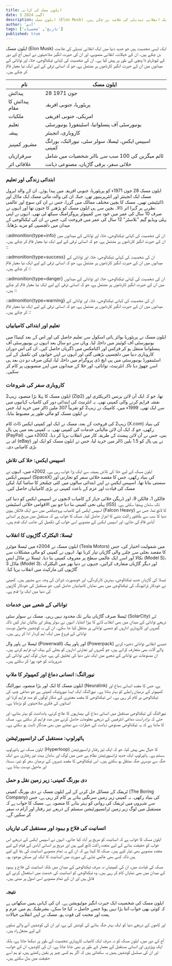 ```yaml
---
title: ایلون مسک کی کہانی
date: 3 اگست 2024
description: ایلون مسک (Elon Musk) ایک ایسی شخصیت ہیں جو جدید دنیا میں ایک انقلابی تبدیلی کی علامت بن چکے ہیں۔
author: 'آدم'
tags: ['تاریخ', 'شخصیات']
published: true
---
```


ایلون مسک (Elon Musk) ایک ایسی شخصیت ہیں جو جدید دنیا میں ایک انقلابی تبدیلی کی علامت بن چکے ہیں۔ ان کے خیالات، انقلابی منصوبے، اور ان کی حیرت انگیز صلاحیتوں نے انہیں آج کے دور کے لیونارڈو ڈا ونچی کے طور پر پیش کیا ہے۔ ان کی شخصیت کی کہانی ٹیکنالوجی، خلا، اور توانائی کے میدانوں میں ان کے حیرت انگیز کارناموں پر مشتمل ہے، جو کہ انسانی ترقی کے لیے ایک نیا معیار قائم کر چکے ہیں۔

| نام               | ایلون مسک                           |
|------------------|--------------------------------------|
| پیدائش            | 28 جون 1971                           |
| پیدائش کا مقام     | پریٹوریا، جنوبی افریقہ                 |
| ملکیات            | امریکی، جنوبی افریقی                   |
| تعلیم             | یونیورسٹی آف پنسلوانیا، اسٹینفورڈ یونیورسٹی  |
| پیشہ              | کاروباری، انجینئر                     |
| مشہور کمپنیز       | اسپیس ایکس، ٹیسلا، سولر سٹی، نیورالنک، بورانگ کمپنی |
| سرفرازیاں         | ٹائم میگزین کی 100 سب سے بااثر شخصیات میں شامل |
| علاقائی اثر        | خلائی سفر، برقی گاڑیاں، مصنوعی ذہانت |


### ابتدائی زندگی اور تعلیم

ایلون مسک 28 جون 1971ء کو پریٹوریا، جنوبی افریقہ میں پیدا ہوئے۔ ان کے والد ایرول مسک ایک انجینئر اور انٹرپرینیور تھے، جبکہ ان کی والدہ مائی مسک ایک ماڈل اور ڈائیٹیشن تھیں۔ مسک کا بچپن مختلف ممالک میں گزرا، جس نے ان کی سوچ اور عالمی نظریے پر گہرا اثر ڈالا۔ بچپن سے ہی ایلون مسک کو پڑھنے کا جنون تھا اور انہوں نے صرف 10 سال کی عمر میں خود سے کمپیوٹر پروگرامنگ سیکھ لی تھی۔ انہوں نے اپنی پہلی ویڈیو گیم "بلاسٹر" 12 سال کی عمر میں فروخت کی، جس نے ان کی ٹیکنالوجی کے میدان میں دلچسپی کو مزید بڑھایا۔


::admonition{type=info}
 ان کی شخصیت کی کہانی ٹیکنالوجی، خلا، اور توانائی کے میدانوں میں ان کے حیرت انگیز کارناموں پر مشتمل ہے، جو کہ انسانی ترقی کے لیے ایک نیا معیار قائم کر چکے ہیں۔
::

::admonition{type=success}
 ان کی شخصیت کی کہانی ٹیکنالوجی، خلا، اور توانائی کے میدانوں میں ان کے حیرت انگیز کارناموں پر مشتمل ہے، جو کہ انسانی ترقی کے لیے ایک نیا معیار قائم کر چکے ہیں۔
::

::admonition{type=danger}
 ان کی شخصیت کی کہانی ٹیکنالوجی، خلا، اور توانائی کے میدانوں میں ان کے حیرت انگیز کارناموں پر مشتمل ہے، جو کہ انسانی ترقی کے لیے ایک نیا معیار قائم کر چکے ہیں۔
::

::admonition{type=warning}
 ان کی شخصیت کی کہانی ٹیکنالوجی، خلا، اور توانائی کے میدانوں میں ان کے حیرت انگیز کارناموں پر مشتمل ہے، جو کہ انسانی ترقی کے لیے ایک نیا معیار قائم کر چکے ہیں۔
::

### تعلیم اور ابتدائی کامیابیاں

ایلون مسک نے پریٹوریا بوائز ہائی اسکول سے تعلیم حاصل کی اور اس کے بعد کینیڈا میں یونیورسٹی آف کوئینز میں داخلہ لیا۔ وہاں سے دو سال بعد انہوں نے یونیورسٹی آف پنسلوانیا منتقل ہو کر فزکس اور اکنامکس میں ڈگریاں حاصل کیں۔ ان کی اس دوران کاروباری دنیا میں دلچسپی بڑھتی گئی اور انہوں نے اپنے خوابوں کی تکمیل کے لیے اسٹینفورڈ یونیورسٹی میں پی ایچ ڈی پروگرام میں داخلہ لیا، لیکن صرف دو دن بعد ہی اسے چھوڑ دیا تاکہ انٹرنیٹ، توانائی، اور خلا کے میدانوں میں اپنے منصوبوں پر کام کر سکیں۔

### کاروباری سفر کی شروعات

ایلون مسک کا پہلا بڑا منصوبہ زیپ2 (Zip2) تھا، جو کہ ایک آن لائن بزنس ڈائریکٹری اور نقشہ فراہم کرنے والی کمپنی تھی۔ یہ انٹرنیٹ کی ابتدائی دور کی کامیاب کہانیوں میں سے ایک تھی۔ 1999ء میں، کامپیک نے زیپ2 کو تقریباً 307 ملین ڈالر میں خرید لیا، جس نے ایلون مسک کو مالی طور پر مضبوط بنایا۔

زیپ2 کی فروخت کے بعد، مسک نے ایک اور کمپنی ایکس ڈاٹ کام (X.com) کی بنیاد رکھی، جو کہ ایک آن لائن مالیاتی خدمات کی کمپنی تھی۔ یہ کمپنی بعد میں پی پال (PayPal) بنی، جس نے آن لائن پیمنٹ کے طریقہ کار میں انقلاب برپا کر دیا۔ 2002ء میں، ای بے (eBay) نے پی پال کو 1.5 بلین ڈالر میں خرید لیا، جس نے ایلون مسک کو ایک اور بڑی کامیابی دی۔

### اسپیس ایکس: خلا کی تلاش

ایلون مسک کے لیے خلا کی تلاش ہمیشہ سے ایک بڑا خواب رہی ہے۔ 2002ء میں، انہوں نے اسپیس ایکس (SpaceX) کی بنیاد رکھی، جس کا مقصد خلائی سفر کو تجارتی اور سستی بنانا تھا۔ اسپیس ایکس نے اپنے ابتدائی سالوں میں کئی چیلنجز کا سامنا کیا، لیکن مسک کی قیادت اور عزم کے باعث کمپنی نے بڑی کامیابیاں حاصل کیں۔

فالکن 1، فالکن 9، اور ڈریگن خلائی جہاز کے کامیاب لانچوں نے اسپیس ایکس کو دنیا کی پہلی نجی کمپنی بنا دیا جو بین الاقوامی خلائی اسٹیشن (ISS) تک سامان پہنچا سکتی ہے۔ اسپیس ایکس کے کامیاب پروجیکٹس میں سے ایک فالکن ہیوی (Falcon Heavy) کا لانچ تھا، جس نے دنیا کا سب سے طاقتور راکٹ بننے کا اعزاز حاصل کیا۔ مسک کا خواب ہے کہ مستقبل میں مریخ پر انسانی آبادی قائم کی جائے، اور اسپیس ایکس کے منصوبے اسی خواب کی تکمیل کی جانب ایک قدم ہیں۔

### ٹیسلا: الیکٹرک گاڑیوں کا انقلاب

ایلون مسک نے 2004ء میں ٹیسلا موٹرز (Tesla Motors) میں شمولیت اختیار کی، جس کا مقصد بجلی سے چلنے والی گاڑیاں تیار کرنا تھا۔ انہوں نے کمپنی کو مالی مشکلات سے نکالا اور اسے ایک عالمی سطح پر معروف کمپنی بنا دیا۔ ٹیسلا نے ماڈل ایس (Model S)، ماڈل 3 (Model 3)، اور دیگر گاڑیاں متعارف کرائیں، جنہوں نے دنیا بھر میں الیکٹرک گاڑیوں کی مارکیٹ میں انقلاب برپا کیا۔

ٹیسلا کی گاڑیاں جدید ٹیکنالوجی، بہترین کارکردگی، اور خوبصورت ڈیزائن کی وجہ سے مشہور ہیں۔ کمپنی نے خودکار ڈرائیونگ کی ٹیکنالوجی میں بھی نمایاں کامیابیاں حاصل کیں، جو مستقبل کی خودکار گاڑیوں کی دنیا میں ایک بڑا قدم ہے۔

### توانائی کے شعبے میں خدمات

ٹیسلا صرف گاڑیاں بنانے تک محدود نہیں رہی۔ مسک نے سولر سٹی (SolarCity) کے ذریعے توانائی کے میدان میں بھی انقلاب لانے کا بیڑا اٹھایا۔ انہوں نے سولر پینلز اور بٹالیاں تیار کیں تاکہ گھروں اور کاروباری اداروں کو شمسی توانائی پر منتقل کیا جا سکے۔ ان کی یہ کوششیں ماحول دوست توانائی کے فروغ میں ایک اہم کردار ادا کر رہی ہیں۔

ٹیسلا نے پاور وال (Powerwall) اور پاور پیک (Powerpack) جیسے انقلابی توانائی ذخیرہ کرنے والے آلات بھی متعارف کرائے ہیں، جو گھروں اور تجارتی اداروں کو بجلی کے بیک اپ فراہم کرتے ہیں۔ ان مصنوعات نے توانائی کے شعبے میں ایک نئی دنیا کی تخلیق کی ہے، جہاں لوگ اپنی توانائی کی ضروریات کو خود پورا کر سکتے ہیں۔

### نیورالنگ: انسانی دماغ اور کمپیوٹر کا ملاپ

ایلون مسک کا ایک اور بڑا منصوبہ نیورالنگ (Neuralink) ہے، جس کا مقصد انسانی دماغ اور کمپیوٹر کے درمیان رابطے کو بہتر بنانا ہے۔ نیورالنگ ایک ایسا نیوروٹیک کمپنی ہے جو دماغی چِپ کی ٹیکنالوجی پر کام کر رہی ہے۔ اس ٹیکنالوجی کا مقصد معذوری کے شکار لوگوں کو مدد فراہم کرنا اور انسانوں کی فکری صلاحیتوں کو بڑھانا ہے۔

نیورالنگ کی ٹیکنالوجی مستقبل میں انسانی دماغ کی بیماریوں کا علاج کرنے، یادداشت کو بہتر بنانے، اور حتی کہ براہِ راست دماغی انٹرفیس کے ذریعے معلومات حاصل کرنے میں مدد فراہم کر سکتی ہے۔ مسک کا ماننا ہے کہ یہ ٹیکنالوجی مصنوعی ذہانت کے خطرات سے نمٹنے میں بھی مددگار ثابت ہو سکتی ہے۔

### ہائپرلوپ: مستقبل کی ٹرانسپورٹیشن

ایلون مسک نے ہائپرلوپ (Hyperloop) کا خیال بھی پیش کیا، جو کہ ایک تیز رفتار ٹرانسپورٹیشن سسٹم ہے۔ ہائپرلوپ ایک جدید ٹرانسپورٹیشن نظام ہے جس میں لوگ اور سامان بہت تیز رفتاری سے ایک جگہ سے دوسری جگہ منتقل ہو سکتے ہیں۔ اس ٹیکنالوجی کا مقصد شہروں کے درمیان سفر کو تیز، سستا، اور ماحول دوست بنانا ہے۔

### دی بورنگ کمپنی: زیر زمین نقل و حمل

ٹریفک کے مسائل حل کرنے کے لیے ایلون مسک نے دی بورنگ کمپنی (The Boring Company) کی بنیاد رکھی۔ یہ کمپنی زیر زمین سرنگیں بنانے پر کام کر رہی ہے، جس سے شہروں میں ٹریفک کی روانی کو بہتر بنانے کا منصوبہ ہے۔ مسک کا خواب ہے کہ مستقبل میں لوگ زیر زمین ٹرانسپورٹیشن سسٹم کے ذریعے تیز رفتار اور آرام دہ سفر کر سکیں گے۔

### انسانیت کی فلاح و بہبود اور مستقبل کی تیاریاں

ایلون مسک کا خواب ہے کہ انسانیت کو مریخ پر آباد کیا جائے۔ انہوں نے اسپیس ایکس کے ذریعے اس خواب کو حقیقت بنانے کے لیے متعدد راکٹ لانچ کیے ہیں اور مریخ پر انسانی آبادی کے قیام کے لیے متعدد منصوبے بھی تیار کیے ہیں۔ مسک کا کہنا ہے کہ ان کے یہ تمام منصوبے انسانیت کی بقا کے لیے ہیں تاکہ کسی بھی عالمی تباہی کی صورت میں انسانیت کا ایک اور مسکن موجود ہو۔

مسک کی قیادت میں، ان کی کمپنیاں نہ صرف ٹیکنالوجی کے میدان میں بلکہ انسانیت کی فلاح و بہبود کے میدان میں بھی نمایاں کام کر رہی ہیں۔ وہ ٹیکنالوجی کو انسانیت کی خدمت میں استعمال کرنے کے قائل ہیں اور ان کے تمام منصوبے اسی اصول پر مبنی ہیں۔

### نتیجہ

ایلون مسک کی شخصیت ایک حیرت انگیز موٹیویشن ہے۔ ان کی کہانی ہمیں سکھاتی ہے کہ کوئی بھی خواب اتنا بڑا نہیں ہوتا جسے حاصل نہ کیا جا سکے، بشرطیکہ ہم میں عزم و ہمت اور محنت کی قوت ہو۔ مسک نے اپنے انقلابی خیالات

 اور کاموں کے ذریعے دنیا کو ایک بہتر جگہ بنانے کی کوشش کی ہے، اور ان کی کوششیں آنے والے نسلوں کے لیے مشعل راہ ہیں۔

آج کے دور میں، ایلون مسک کو نہ صرف ایک کامیاب کاروباری شخصیت کے طور پر دیکھا جاتا ہے، بلکہ ایک ویژنری اور انسانی مستقبل کے معمار کے طور پر بھی جانا جاتا ہے۔ ان کی کاوشیں، ان کے خواب، اور ان کی مسلسل کوششیں ہمیں یہ سکھاتی ہیں کہ اگر ہم کسی چیز پر یقین رکھتے ہیں، تو ہم اسے حقیقت میں بدل سکتے ہیں۔